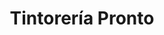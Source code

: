---
title: "Tintorería Pronto"
url: /caracas/tintoreria-pronto-los-chaguaramos/
shop: lavandería
---